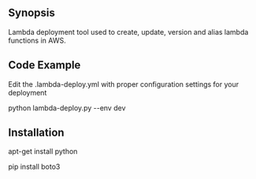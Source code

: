 ## Synopsis

Lambda deployment tool used to create, update, version and alias lambda functions in AWS.  


## Code Example

Edit the .lambda-deploy.yml with proper configuration settings for your deployment

python lambda-deploy.py --env dev


## Installation

apt-get install python

pip install boto3

